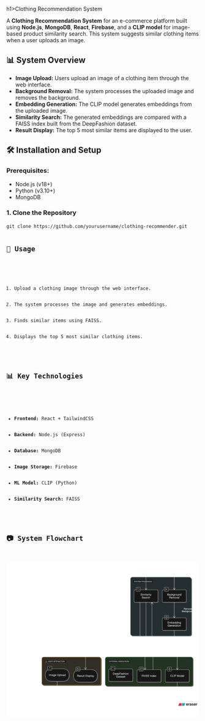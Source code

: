 h1>Clothing Recommendation System</h1>

<p>A <strong>Clothing Recommendation System</strong> for an e-commerce platform built using <strong>Node.js</strong>, <strong>MongoDB</strong>, <strong>React</strong>, <strong>Firebase</strong>, and a <strong>CLIP model</strong> for image-based product similarity search. This system suggests similar clothing items when a user uploads an image.</p>

<h2>📊 System Overview</h2>

<ul>
    <li><strong>Image Upload:</strong> Users upload an image of a clothing item through the web interface.</li>
    <li><strong>Background Removal:</strong> The system processes the uploaded image and removes the background.</li>
    <li><strong>Embedding Generation:</strong> The CLIP model generates embeddings from the uploaded image.</li>
    <li><strong>Similarity Search:</strong> The generated embeddings are compared with a FAISS index built from the DeepFashion dataset.</li>
    <li><strong>Result Display:</strong> The top 5 most similar items are displayed to the user.</li>
</ul>

<h2>🛠️ Installation and Setup</h2>

<h3>Prerequisites:</h3>
<ul>
    <li>Node.js (v18+)</li>
    <li>Python (v3.10+)</li>
    <li>MongoDB</li>
</ul>

<h3>1. Clone the Repository</h3>
<pre><code>git clone https://github.com/yourusername/clothing-recommender.git


<h2>🚀 Usage</h2>

<ol>
    <li>Upload a clothing image through the web interface.</li>
    <li>The system processes the image and generates embeddings.</li>
    <li>Finds similar items using FAISS.</li>
    <li>Displays the top 5 most similar clothing items.</li>
</ol>

<h2>📊 Key Technologies</h2>

<ul>
    <li><strong>Frontend:</strong> React + TailwindCSS</li>
    <li><strong>Backend:</strong> Node.js (Express)</li>
    <li><strong>Database:</strong> MongoDB</li>
    <li><strong>Image Storage:</strong> Firebase</li>
    <li><strong>ML Model:</strong> CLIP (Python)</li>
    <li><strong>Similarity Search:</strong> FAISS</li>
</ul>

<h2>📷 System Flowchart</h2>

<img src="cloth.png" alt="System Flowchart" width="800">
